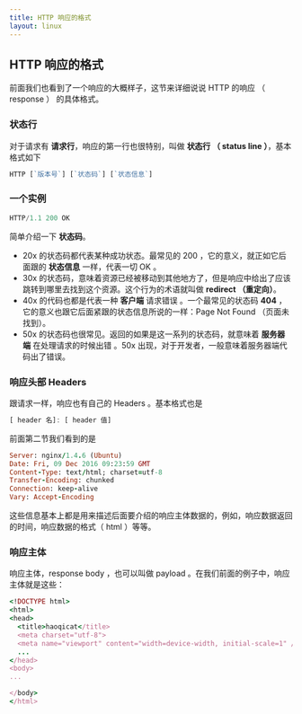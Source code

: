 ```yaml
---
title: HTTP 响应的格式
layout: linux
---
```


## HTTP 响应的格式

前面我们也看到了一个响应的大概样子，这节来详细说说 HTTP 的响应 （ response ） 的具体格式。

### 状态行

对于请求有 **请求行**，响应的第一行也很特别，叫做 **状态行 （ status line ）**，基本格式如下

```js
HTTP [`版本号`] [`状态码`] [`状态信息`]
```

### 一个实例

```js
HTTP/1.1 200 OK
```

简单介绍一下 **状态码**。

- 20x 的状态码都代表某种成功状态。最常见的 200 ，它的意义，就正如它后面跟的 **状态信息** 一样，代表一切 OK 。
- 30x 的状态码，意味着资源已经被移动到其他地方了，但是响应中给出了应该跳转到哪里去找到这个资源。这个行为的术语就叫做 **redirect （重定向）**。
- 40x 的代码也都是代表一种 **客户端** 请求错误 。一个最常见的状态码 **404** ，它的意义也跟它后面紧跟的状态信息所说的一样：Page Not Found （页面未找到）。
- 50x 的状态码也很常见。返回的如果是这一系列的状态码，就意味着 **服务器端** 在处理请求的时候出错 。50x 出现，对于开发者，一般意味着服务器端代码出了错误。

### 响应头部 Headers

跟请求一样，响应也有自己的 Headers 。基本格式也是

```js
[ header 名]: [ header 值]
```

前面第二节我们看到的是

```ruby
Server: nginx/1.4.6 (Ubuntu)
Date: Fri, 09 Dec 2016 09:23:59 GMT
Content-Type: text/html; charset=utf-8
Transfer-Encoding: chunked
Connection: keep-alive
Vary: Accept-Encoding
```

这些信息基本上都是用来描述后面要介绍的响应主体数据的，例如，响应数据返回的时间，响应数据的格式（ html ）等等。

### 响应主体

响应主体，response body ，也可以叫做 payload 。在我们前面的例子中，响应主体就是这些：

```ruby
<!DOCTYPE html>
<html>
<head>
  <title>haoqicat</title>
  <meta charset="utf-8">
  <meta name="viewport" content="width=device-width, initial-scale=1" />
  ...
</head>
<body>
...

</body>
</html>
```

